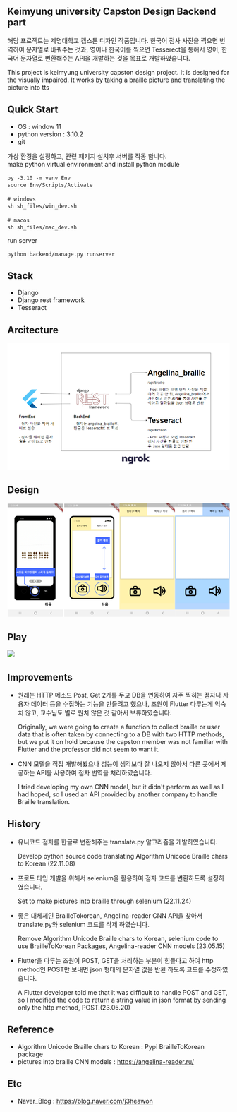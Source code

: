 ## Keimyung university Capston Design Backend part

해당 프로젝트는 계명대학교 캡스톤 디자인 작품입니다. 한국어 점사 사진을 찍으면 번역하여 문자열로 바꿔주는 것과, 영어나 한국어를 찍으면 Tesserect을 통해서 영어, 한국어 문자열로 변환해주는
API을 개발하는 것을 목표로 개발하였습니다. 

This project is keimyung university capston design project. It is designed for the visually impaired. It works by taking a braille picture and translating the picture into tts


## Quick Start
- OS : window 11
- python version : 3.10.2
- git

가상 환경을 설정하고, 관련 패키지 설치후 서버를 작동 합니다. <br>
make python virtual environment and install python module

```
py -3.10 -m venv Env
source Env/Scripts/Activate

# windows
sh sh_files/win_dev.sh

# macos
sh sh_files/mac_dev.sh
```

run server
```
python backend/manage.py runserver 
```

## Stack

- Django
- Django rest framework
- Tesseract


## Arcitecture
<img src='img/Arcitecture.png' text-align="center">


## Design
<img src='img/Design.png' text-align="center">

## Play
<img src='img/Play.gif' text-align="center">


## Improvements
- 원래는 HTTP 메소드 Post, Get 2개를 두고 DB을 연동하여 자주 찍히는 점자나 사용자 데이터 등을 수집하는 기능을 만들려고 했으나, 조원이 Flutter 다루는게 익숙치 않고, 교수님도 별로 원치 않은 것 같아서 보류하였습니다.
  
  Originally, we were going to create a function to collect braille or user data that is often taken by connecting to a DB with two HTTP methods,  but we put it on hold because the capston member was not familiar with Flutter and the professor did not seem to want it.

- CNN 모델을 직접 개발해봤으나 성능이 생각보다 잘 나오지 않아서 다른 곳에서 제공하는 API을 사용하여 점자 번역을 처리하였습니다. 

  I tried developing my own CNN model, but it didn't perform as well as I had hoped, so I used an API provided by another company to handle Braille translation.

## History

- 유니코드 점자를 한글로 변환해주는 translate.py 알고리즘을 개발하였습니다. 
  
  Develop python source code translating Algorithm Unicode Braille chars to Korean (22.11.08) <br>

- 프로토 타입 개발을 위해서 selenium을 활용하여 점자 코드를 변환하도록 설정하였습니다. 
 
  Set to make pictures into braille through selenium (22.11.24)

- 좋은 대체제인 BrailleTokorean, Angelina-reader CNN API을 찾아서 translate.py와 selenium 코드를 삭제 하였습니다.

  Remove Algorithm Unicode Braille chars to Korean, selenium code to use BrailleToKorean Packages, Angelina-reader CNN models (23.05.15)

- Flutter을 다루는 조원이 POST, GET을 처리하는 부분이 힘들다고 하여 http method인 POST만 보내면 json 형태의 문자열 값을 반환 하도록 코드를 수정하였습니다.
  
  A Flutter developer told me that it was difficult to handle POST and GET, so I modified the code to return a string value in json format by sending only the http method, POST.(23.05.20)
  

## Reference
- Algorithm Unicode Braille chars to Korean : Pypi BrailleToKorean package <br>
- pictures into braille CNN models : https://angelina-reader.ru/


## Etc
- Naver_Blog : https://blog.naver.com/j3heawon